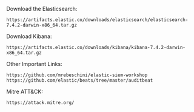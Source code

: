 
Download the Elasticsearch:

```
https://artifacts.elastic.co/downloads/elasticsearch/elasticsearch-7.4.2-darwin-x86_64.tar.gz
```


Download Kibana:

```
https://artifacts.elastic.co/downloads/kibana/kibana-7.4.2-darwin-x86_64.tar.gz
```




Other Important Links:

```
https://github.com/mrebeschini/elastic-siem-workshop
https://github.com/elastic/beats/tree/master/auditbeat
```

Mitre ATT&CK:

```
https://attack.mitre.org/
```

